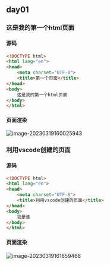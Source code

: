 ## day01

### 这是我的第一个html页面

#### 源码

```html
<!DOCTYPE html>
<html lang="en">
<head>
    <meta charset="UTF-8">
    <title>第一个页面</title>
</head>
<body>
    这是我的第一个html页面
</body>
</html>
```

#### 页面渲染

![image-20230319160025943](image/image-20230319160025943.png)

### 利用vscode创建的页面

#### 源码



```html
<!DOCTYPE html>
<html lang="en">
<head>
    <meta charset="UTF-8">
    <title>利用vscode创建的页面</title>
</head>
<body>
    我是谁
</body>
</html>
```

#### 页面渲染

![image-20230319161859468](image/image-20230319161859468.png)

